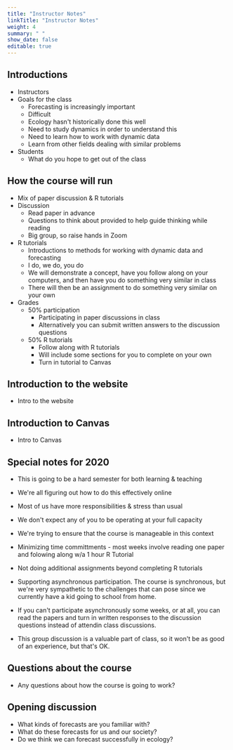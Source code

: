 ```yaml
---
title: "Instructor Notes"
linkTitle: "Instructor Notes"
weight: 4
summary: " "
show_date: false
editable: true
---
```


## Introductions

* Instructors
* Goals for the class
    * Forecasting is increasingly important
	* Difficult
	* Ecology hasn't historically done this well
	* Need to study dynamics in order to understand this
	* Need to learn how to work with dynamic data
	* Learn from other fields dealing with similar problems
* Students
    * What do you hope to get out of the class

## How the course will run

* Mix of paper discussion & R tutorials
* Discussion
    * Read paper in advance
    * Questions to think about provided to help guide thinking while reading
    * Big group, so raise hands in Zoom
* R tutorials
    * Introductions to methods for working with dynamic data and forecasting
	* I do, we do, you do
	* We will demonstrate a concept, have you follow along on your computers,
      and then have you do something very similar in class
  * There will then be an assignment to do something very similar on your own
* Grades
  * 50% participation
	  * Participating in paper discussions in class
	  * Alternatively you can submit written answers to the discussion questions
  * 50% R tutorials
    * Follow along with R tutorials
    * Will include some sections for you to complete on your own
    * Turn in tutorial to Canvas

## Introduction to the website

* Intro to the website

## Introduction to Canvas

* Intro to Canvas

## Special notes for 2020

* This is going to be a hard semester for both learning & teaching
* We're all figuring out how to do this effectively online
* Most of us have more responsibilities & stress than usual
* We don't expect any of you to be operating at your full capacity

* We're trying to ensure that the course is manageable in this context
* Minimizing time committments - most weeks involve reading one paper and folowing along w/a 1 hour R Tutorial
* Not doing additional assignments beyond completing R tutorials
* Supporting asynchronous participation. The course is synchronous, but we're very sympathetic to the challenges that can pose since we currently have a kid going to school from home.
* If you can't participate asynchronously some weeks, or at all, you can read the papers and turn in written responses to the discussion questions instead of attendin class discussions.
* This group discussion is a valuable part of class, so it won't be as good of an experience, but that's OK.

## Questions about the course

* Any questions about how the course is going to work?


## Opening discussion

* What kinds of forecasts are you familiar with?
* What do these forecasts for us and our society?
* Do we think we can forecast successfully in ecology?